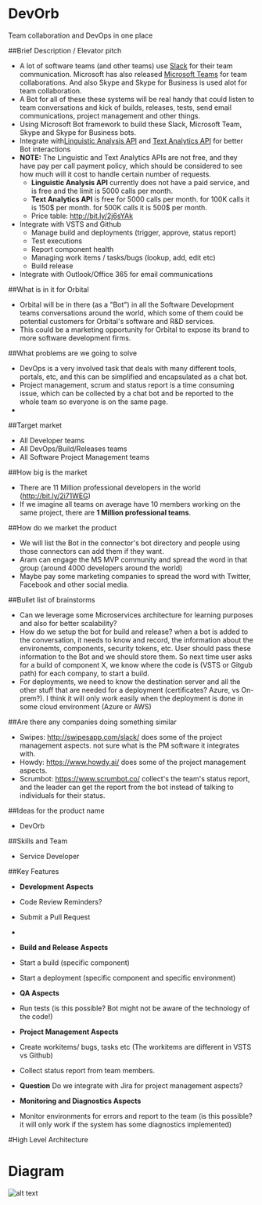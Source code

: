 # DevOrb
Team collaboration and DevOps in one place

##Brief Description / Elevator pitch
* A lot of software teams (and other teams) use [Slack](https://slack.com/) for their team communication. Microsoft has also released [Microsoft Teams](https://products.office.com/en-us/microsoft-teams/group-chat-software) for team collaborations. And also Skype and Skype for Business is used alot for team collaboration. 
* A Bot for all of these these systems will be real handy that could listen to team conversations and kick of builds, releases, tests, send email communications, project management and other things. 
* Using Microsoft Bot framework to build these Slack, Microsoft Team, Skype and Skype for Business bots.  
* Integrate with[Linguistic Analysis API](https://www.microsoft.com/cognitive-services/en-us/linguistic-analysis-api) and [Text Analytics API](https://www.microsoft.com/cognitive-services/en-us/text-analytics-api) for better Bot interactions 
* **NOTE:** The Linguistic and Text Analytics APIs are not free, and they have pay per call payment policy, which should be considered to see how much will it cost to handle certain number of requests.
  * **Linguistic Analysis API** currently does not have a paid service, and is free and the limit is 5000 calls per month. 
  * **Text Analytics API** is free for 5000 calls per month. for 100K calls it is 150$ per month. for 500K calls it is 500$ per month.
  * Price table: http://bit.ly/2j6sYAk
* Integrate with VSTS and Github 
  * Manage build and deployments (trigger, approve, status report)  
  * Test executions 
  * Report component health 
  * Managing work items / tasks/bugs (lookup, add, edit etc) 
  * Build release 
* Integrate with Outlook/Office 365 for email communications 

##What is in it for Orbital
* Orbital will be in there (as a "Bot") in all the Software Development teams conversations around the world, which some of them could be potential customers for Orbital's software and R&D services.
* This could be a marketing opportunity for Orbital to expose its brand to more software development firms.

##What problems are we going to solve 
* DevOps is a very involved task that deals with many different tools, portals, etc, and this can be simplified and encapsulated as a chat bot.
* Project management, scrum and status report is a time consuming issue, which can be collected by a chat bot and be reported to the whole team so everyone is on the same page.
* 

##Target market 
* All Developer teams 
* All DevOps/Build/Releases teams 
* All Software Project Management teams

##How big is the market 
* There are 11 Million professional developers in the world (http://bit.ly/2i71WEG) 
* If we imagine all teams on average have 10 members working on the same project, there are **1 Million professional teams**. 

##How do we market the product 
* We will list the Bot in the connector's bot directory and people using those connectors can add them if they want.
* Aram can engage the MS MVP community and spread the word in that group (around 4000 developers around the world)
* Maybe pay some marketing companies to spread the word with Twitter, Facebook and other social media.

##Bullet list of brainstorms 
* Can we leverage some Microservices architecture for learning purposes and also for better scalability?
* How do we setup the bot for build and release? when a bot is added to the conversation, it needs to know and record, the information about the environemts, components, security tokens, etc. User should pass these information to the Bot and we should store them. So next time user asks for a build of component X, we know where the code is (VSTS or Gitgub path) for each company, to start a build.
* For deployments, we need to know the destination server and all the other stuff that are needed for a deployment (certificates? Azure, vs On-prem?). I think it will only work easily when the deployment is done in some cloud environment (Azure or AWS)

##Are there any companies doing something similar 
* Swipes: http://swipesapp.com/slack/ does some of the project management aspects. not sure what is the PM software it integrates with.
* Howdy: https://www.howdy.ai/  does some of the project management aspects.
* Scrumbot: https://www.scrumbot.co/ collect's the team's status report, and the leader can get the report from the bot instead of talking to individuals for their status.

##Ideas for the product name  
* DevOrb

##Skills and Team
* Service Developer

##Key Features
* **Development Aspects**
 * Code Review Reminders?
 * Submit a Pull Request
 * 

* **Build and Release Aspects**
 * Start a build (specific component)
 * Start a deployment (specific component and specific environment)
  
* **QA Aspects**
 * Run tests (is this possible? Bot might not be aware of the technology of the code!)
 
* **Project Management Aspects**
 * Create workitems/ bugs, tasks etc  (The workitems are different in VSTS vs Github)
 * Collect status report from team members.
 * **Question** Do we integrate with Jira for project management aspects?
 
* **Monitoring and Diagnostics Aspects**
 * Monitor environments for errors and report to the team (is this possible? it will only work if the system has some diagnostics implemented)
 


#High Level Architecture
# Diagram
![alt text](https://github.com/daveos/DevOrb/blob/master/Documents/Build%20Release%20Bot.jpg "High Level Architecture Diagram")


